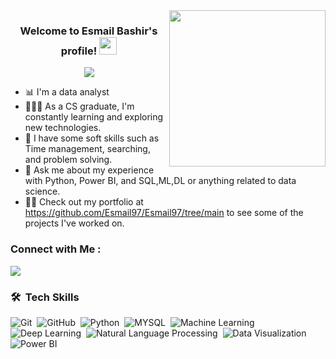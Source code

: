 
<img width="250" align="right" src="https://indoanalytica.com/static/images/data-science-2.gif">

<h3 align="center">
  Welcome to Esmail Bashir's profile!
  <img src="https://cdn-icons-png.flaticon.com/512/2821/2821637.png" width="28">
</h3>

<!-- Typing SVG by DenverCoder1 - https://github.com/DenverCoder1/readme-typing-svg -->
<p align="center">
  <a href="https://github.com/DenverCoder1/readme-typing-svg"><img src="https://readme-typing-svg.herokuapp.com/?lines=%20Data%20Scientist;%20Every%20Day%20is%20a%20learning%20day&font=Fira%20Code&center=true&width=440&height=45&color=ecb306&vCenter=true&size=22"></a>
</p> 

- 📊 I'm a data analyst
- 👨🏻‍💻 As a CS graduate, I'm constantly learning and exploring new technologies.
- 🧠 I have some soft skills such as Time management, searching, and problem solving.
- 💬 Ask me about my experience with Python, Power BI, and SQL,ML,DL or anything related to data science.
- 👨‍💻 Check out my portfolio at https://github.com/Esmail97/Esmail97/tree/main to see some of the projects I've worked on.


### Connect with Me :

<a href="https://www.linkedin.com/in/esmail-bashir/" target="_blank"><img src="https://img.shields.io/badge/Esmail%20Bashir-0077B5?style=for-the-badge&logo=Linkedin&logoColor=white"/></a>
### 🛠 &nbsp;Tech Skills
![Git](https://img.shields.io/badge/-Git-05122A?style=flat&logo=git)&nbsp;
![GitHub](https://img.shields.io/badge/-GitHub-05122A?style=flat&logo=github)&nbsp;
![Python](https://img.shields.io/badge/-Python-05122A?style=flat&logo=Python)&nbsp;
![MYSQL](https://img.shields.io/badge/-MYSQL-05122A?style=flat&logo=MYSQL)&nbsp;
![Machine Learning](https://img.shields.io/badge/-ML-05122A?style=flat&logo=ML)&nbsp;
![Deep Learning](https://img.shields.io/badge/-DL-05122A?style=flat&logo=DL)&nbsp;
![Natural Language Processing](https://img.shields.io/badge/-NLP-05122A?style=flat&logo=NLP)&nbsp;
![Data Visualization](https://img.shields.io/badge/-Visualization-05122A?style=flat&logo=Visualization)&nbsp;
![Power BI](https://img.shields.io/badge/-PowerBI-05122A?style=flat&logo=PowerBI)&nbsp;



